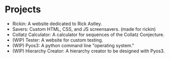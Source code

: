 <h1>Projects</h1>

<ul>
  <li>Rickin: A website dedicated to Rick Astley.</li>
  <li>Savers: Custom HTML, CSS, and JS screensavers. (made for rickin)</li>
  <li>Collatz Calculator: A calculator for sequences of the Collatz Conjecture.</li>
  <li>(WIP) Tester: A website for custom testing.</li>
  <li>(WIP) Pyos3: A python command line "operating system."</li>
  <li>(WIP) Hierarchy Creator: A hierarchy creator to be designed with Pyos3.</li>
</ul>
